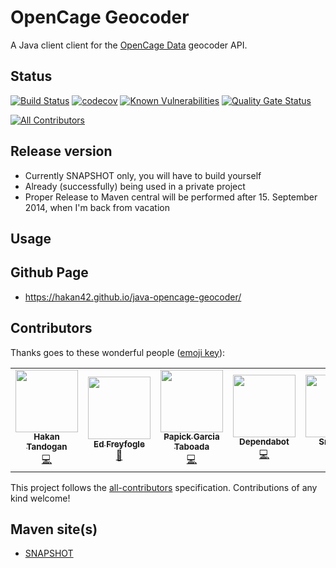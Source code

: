 # OpenCage Geocoder

A Java client client for the [OpenCage Data](https://opencagedata.com)
geocoder API.

## Status
[![Build Status](https://travis-ci.org/hakan42/java-opencage-geocoder.svg?branch=master)](https://travis-ci.org/hakan42/java-opencage-geocoder)
[![codecov](https://codecov.io/gh/hakan42/java-opencage-geocoder/branch/master/graph/badge.svg)](https://codecov.io/gh/hakan42/java-opencage-geocoder)
[![Known Vulnerabilities](https://snyk.io/test/github/hakan42/java-opencage-geocoder/badge.svg?targetFile=library/pom.xml)](https://snyk.io/test/github/hakan42/java-opencage-geocoder?targetFile=library/pom.xml)
[![Quality Gate Status](https://sonarcloud.io/api/project_badges/measure?project=hakan42_java-opencage-geocoder&metric=alert_status)](https://sonarcloud.io/dashboard?id=hakan42_java-opencage-geocoder)

<!-- ALL-CONTRIBUTORS-BADGE:START - Do not remove or modify this section -->
[![All Contributors](https://img.shields.io/badge/all_contributors-5-orange.svg?style=flat-square)](#contributors)
<!-- ALL-CONTRIBUTORS-BADGE:END -->

## Release version

* Currently SNAPSHOT only, you will have to build yourself
* Already (successfully) being used in a private project
* Proper Release to Maven central will be performed after 15. September 2014, when I'm back from vacation


## Usage


## Github Page
* https://hakan42.github.io/java-opencage-geocoder/

## Contributors

Thanks goes to these wonderful people ([emoji key](https://allcontributors.org/docs/en/emoji-key)):

<!-- ALL-CONTRIBUTORS-LIST:START - Do not remove or modify this section -->
<!-- prettier-ignore-start -->
<!-- markdownlint-disable -->
<table>
  <tr>
    <td align="center"><a href="https://blog.gurkensalat.com/"><img src="https://avatars2.githubusercontent.com/u/352641?v=4" width="100px;" alt=""/><br /><sub><b>Hakan Tandogan</b></sub></a><br /><a href="https://github.com/hakan42/java-opencage-geocoder/commits?author=hakan42" title="Code">💻</a></td>
    <td align="center"><a href="https://freyfogle.com"><img src="https://avatars1.githubusercontent.com/u/351074?v=4" width="100px;" alt=""/><br /><sub><b>Ed Freyfogle</b></sub></a><br /><a href="https://github.com/hakan42/java-opencage-geocoder/commits?author=freyfogle" title="Documentation">📖</a></td>
    <td align="center"><a href="http://pgt.de"><img src="https://avatars2.githubusercontent.com/u/1474196?v=4" width="100px;" alt=""/><br /><sub><b>Papick Garcia Taboada</b></sub></a><br /><a href="https://github.com/hakan42/java-opencage-geocoder/commits?author=pgtaboada" title="Code">💻</a></td>
    <td align="center"><a href="https://dependabot.com"><img src="https://avatars1.githubusercontent.com/u/27347476?v=4" width="100px;" alt=""/><br /><sub><b>Dependabot</b></sub></a><br /><a href="https://github.com/hakan42/java-opencage-geocoder/commits?author=dependabot" title="Code">💻</a></td>
    <td align="center"><a href="https://snyk.io"><img src="https://avatars2.githubusercontent.com/u/19733683?v=4" width="100px;" alt=""/><br /><sub><b>Snyk bot</b></sub></a><br /><a href="#security-snyk-bot" title="Security">🛡️</a></td>
  </tr>
</table>

<!-- markdownlint-enable -->
<!-- prettier-ignore-end -->
<!-- ALL-CONTRIBUTORS-LIST:END -->

This project follows the [all-contributors](https://github.com/all-contributors/all-contributors) specification. Contributions of any kind welcome!

## Maven site(s)
* [SNAPSHOT](http://hakan42.github.io/java-opencage-geocoder/site/0.1.0-SNAPSHOT/)
